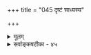 +++
title = "045 दृष्टं साध्यस्य"

+++
<details><summary>मूलम्</summary>

दृष्टं साध्यस्य यत्स्यात् सममधिकमपि क्वापि पक्षान्यता वा तस्याभावेऽपि साध्ये सति यदि न भवेद्बाधकं व्यापि नैतत् ।  
दुर्वारे बाधके तद्द्वयमपि दहनानुष्णतादावुपाधिः साध्यं तद्व्याप्यतां वा हरतु स विरहात् पक्षतो हेतुतश्च ॥ ४५ ॥
</details>

<details><summary>सर्वाङ्कषटीका - ४५</summary>

उपाधेर्दूषकत्वप्रकारप्रदर्शनेन पक्षेतरत्वमपि क्वचिदुपाधिर्भवतीति पूर्वोक्तोपाधिलक्षणानुवादपूर्वकं प्रदर्शयति - दृष्टमित्यादि । यत् साध्यस्य समम्, **अधिकमपि** = साध्यसमव्याप्तम्, उपाधेर्दूषकत्वे साध्य- व्यापकत्वमेवोपयुज्यत इत्येतत्प्रदर्शनार्थम् - साध्यव्यापकं वा दृष्टम्, सः उपाधिः स्यात् । **क्वापि** = पक्षे साध्याभावनिश्चयस्थले पक्षान्यता **वा** =पक्षेतरत्वं वा उपाधिः स्यात् । उपाधेर्दृढीकरणं कथमित्यत्राह - **तस्य** = उपाधेः अभावे साध्ये सति **बाधकम्** = बाधकतर्को यदि न भवेत्, तदा **एतत्** = उपाधित्वेनावगतम् न **व्यापि** = न व्यापकं भवेत् । यथा 'धूमवान् वह्नेः' इत्यत्र 'आर्द्रेन्धनसंयोगः ' उपाधिरुच्यते । तत्र तस्योपाधित्वाभावे ' उपाधिर्मास्तु साध्यमस्तु' इत्यापादिते - ' यद्युपाधिर्न स्यात् तर्हि साध्यमपि न स्यात्' इति यदि तर्कों वक्तुं शक्यते, तदा तत्र स उपाधिर्भवेदेव । प्रकृते 'यद्यार्द्रेन्धनसंयोगो न स्यात्, तर्हि धूमोऽपि न स्यादेव' इति तर्कः संभवत्येव । न ह्यार्द्रेन्धनसंयोगमन्तरा धूमो भवितुमर्हति । अतः 'साध्यमस्तु, उपाधिर्मास्तु' इत्यप्रयोजकशंकायाम् ' यद्युपाधिर्न स्यात्, तर्हि साध्यमपि न स्यात्' इति यदि वक्तुं न शक्यते, तदा उपाधौ साध्यव्यापकत्वाभावात् तत्र स उपाधिर्न स्यात् । यत्र वक्तुं शक्यते तत्र स उपाधि- र्भवत्येव । अत एव - **बाधके** = बाधकप्रमाणे **दुर्वार** = **वारयितुमशक्ये** = स्पष्टे सति **दहनानुष्णतादौ** = 

587 



'वह्निरनुष्णः, पदार्थत्वात्' इत्यादिसाधने **तद्वयमपि** = समव्याप्तं वा, केवलव्यापकं वा यत् पक्षेतरत्वादिः उपाधिः भवेदेव । 'वह्निमान् धूमात्' इत्यादावपि हि पर्वतेतरत्वं साध्यसमव्याप्तम्, अथवा साध्यव्यापकं साधनाव्यापकं च भवेदेवेत्यनुपद (पूर्वश्लोकान्ते) मुपपादितम् । एवञ्च सर्वत्रोपाधिः सुलभ एवेति चेत्, सत्यम्, अनुकूलतर्कविरहदशायाम् पक्षेतरत्वमपि भवतूपाधिः का हानिः । यथा - 'वह्निरनुष्णः पदार्थत्वात्' इति प्रयोगः प्रत्यक्षविरुद्धः । अत एतादृशस्थले वह्नीतरत्वरूपं पक्षेतरत्वम् उपाधिः भवतु का हानिः ? अत्र हि **पक्षेतरत्वाभावेन=वह्नीतरत्वाभावेन** = वह्नित्वेन हेतुना **साध्याभावः** = **अनुष्णत्वाभावः** = उष्णत्वम् साधयितुं शक्य- मेव । अतो हेतुः बाधितः, व्याप्यत्वासिद्धश्च भवति 'दुष्टसंकरेऽपि दोषासंकरः' इति न्यायात् ॥ 

1 

उपाधेर्दूषकत्वप्रकारमाह - साध्यम्, **तद्व्याप्यताम्** = साध्यव्याप्यतां वा **सः** = उपाधिः **विरहात्** = **स्वविरहात्** =स्वस्याभावात् पक्षतः, हेतुतश्च हरतु । उपाध्यभावः साध्यं पक्षात् हरति, साध्यव्याप्यत्वं हेतुतो हरति इति यथासंख्यमन्वयः । सर्वार्थसिद्धिदृष्ट्या 'हरति' इति पाठः स्वरसः । ' अयोगोळकं धूमवत्, वह्नेः' इति प्रयोगे आर्द्रेन्धनसंयोग उपाधिः । एवञ्च ' अयोगोलकं धूमाभाववत्, धूमव्यापकार्द्रेन्धन- संयोगाभावात् । यत्र यद्व्यापकाभावः, तत्र तदभावः, यथा घटत्वव्यापकपृथिवीत्वाभावः यत्र जले वर्तते, तत्र घटत्वाभावः वर्तेतैव' इति पक्षे साध्याभावसाधनप्रकारः । इदमेव ' बाधोन्नायकत्वम्' इत्युच्यते । **‘बाधोन्नायकत्वम्** =बाधानुमितिप्रयोजकत्वम् । एवं व्यभिचारोन्नायकत्वम् – 'वह्निः **धूमव्यभिचारी** = धूमाभाव- वद्वृत्तिः, धूमव्यापकार्द्रेन्धनसंयोगव्यभिचारित्वात् - धूमव्यापकार्द्रेन्धनसंयोगाभाववद्वृत्तित्वात् । यः यद्व्यापक- व्यभिचारी, सः **तद्व्यभिचारी** =यः यद्व्यापकाभाववद्वृत्तिः, स **तदभाववद्वृत्तिः** = यथा घटत्वव्यापकपृथिवीत्वा- भाववद्वृत्ति जलत्वम्, घटत्वाभाववद्वृत्ति भवति' इति बोध्यम् । तथा चोपाधेः स्वरूपस्य ज्ञातुं शक्यत्वात् अनौपाधिकसंबन्धरूपव्याप्तिरपि निश्चेतुं शक्येति 'उपाधयः स्युर्दुरूहाः' इति न साधीय इति अनुमानप्रामाण्यं सुस्थितमित्याशयः । अनौपाधिकसंबन्धः, अविनाभावः, नियतसाहचर्यमिति त्रयं समानम् ॥ 

ननु भोः ! ' उपाधयः स्युर्दुरूहाः' इत्यस्यार्थ एव नावधृत आयुष्मतोत्तानप्रज्ञेन भवता । अतीन्द्रिया अप्युपाधयः स्युः, ऐन्द्रियका अप्यसर्वज्ञदुर्ज्ञेया अप्युपाधयः स्युः । अतस्सर्वोपाधिविधूननं कथं केन शक्यमिति पृच्छामो वयमिति चेत्, सत्यम् । किं तर्हि कर्तव्यमिति मन्यसे त्वं महामेधाविन् । 'अनुमानं न विश्वासार्हम्' इति वदामः । किं तर्हि विश्वासार्हम् ? अस्ति किल प्रत्यक्षं प्रमाणं सर्वाश्रयणार्हम् । अये बालिश ! किं प्रत्यक्षं न सर्वथा व्यभिचरति ? । व्यभिचरति कदाचित्, न तु सर्वदा । तर्ह्यनुमानमपि तथैव । अथवा मास्तु प्रत्यक्षमपि । अस्त्यस्माकं वेदाख्यं परमं चक्षुस्सनातनम् । तेनैव सर्वं संपत्स्यत अस्माकम् । अलं तदेकम्। हन्त! वैदिकाग्रेसर! भवादृश एव ' वेदाभ्यासजडः' इत्यादिप्रथानां मूलकारणभूतः । वेदः किं कुर्यादर्थज्ञानमन्तरा । वेदार्थः खलु तत्तन्मतस्थैर्नानादिक्ष्वाकृष्यमाणो न क्वचिदपि प्रतितिष्ठतीति न जानासि कूपकूर्मस्त्वम्, यत एवं ब्रवीषि । किं वेदार्थविवरणेऽपि विप्रतिपद्यन्ते विद्वांसः । आश्चर्यमेव । परन्तु मम मन्मतेऽस्ति श्रद्धा । अलं तावदेव ॥ 

1 

1 



588 

[सद्धेतुदुष्टहेतुलक्षणम् ] 

270. 

व्याप्तिः पक्षान्वयश्चेत्युभयमविकलं यस्य हेतुः स सम्यक् 

आभासौ तद्विहीनौ; तदुभयविततिस्स्यादनैकान्तिकादिः । तत्तद्वक्रानुमोत्प्रेक्षणमपि घटते न क्वचित् साध्यसिद्ध्यै 

स्वव्याघातादिदोषादविषयनियतेर्वाञ्छितालाभतश्च ॥46॥ 

सम्यगुक्तं महाबुद्धे ! घट्टकुट्यां प्रभातवत् । नैतन्नूतनमस्माकं प्रोक्तं सर्वं मनीषिभिः ॥ 'शास्त्रज्ञानं बहुकेशं बुद्धेश्चलनकारणम् । उपदेशाद्धरिं बुद्धा विरमेदिति' घोषितम् ॥ 

किं बहुना ! ब्रह्मर्षिप्रवरस्यापस्तम्बस्य वचः शृणु - 'वेदानिमं लोकममुं च परित्यज्यात्मान- मन्विच्छेत्' (आ.ध. सू.2-25-13 ) इति ॥ 

ये तु सर्वं परित्यज्य ह्यात्मान्वेषणतत्पराः । धन्यास्ते तु महात्मानः नमस्कुर्मो महात्मनः ॥ तावद्भाग्यविहीनानां नराणां बुद्धिजीविनाम् । कर्तव्यं किं वद ब्रह्मन् ! उपदेश्या वयं तव । बुद्धेस्सुशिक्षणार्थं हि शास्त्रमाहुर्महर्षयः । तच्छस्त्रं मा कृथा वत्स ! स्वपराघातकं मुधा ॥ ब्रह्मर्षिभिः कृतं शास्त्रं लोकानुग्रहकाम्यया । अधिकार्यादिभेदेनोपादेयं सर्वमेव तत् ॥ ४५ ॥
</details>
